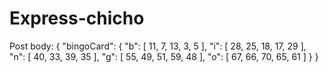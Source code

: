 # Express-chicho
 
Post body: 
{
    "bingoCard": {
    "b": [
        11,
        7,
        13,
        3,
        5
    ],
    "i": [
        28,
        25,
        18,
        17,
        29
    ],
    "n": [
        40,
        33,
        39,
        35
    ],
    "g": [
        55,
        49,
        51,
        59,
        48
    ],
    "o": [
        67,
        66,
        70,
        65,
        61
    ]
}
}
